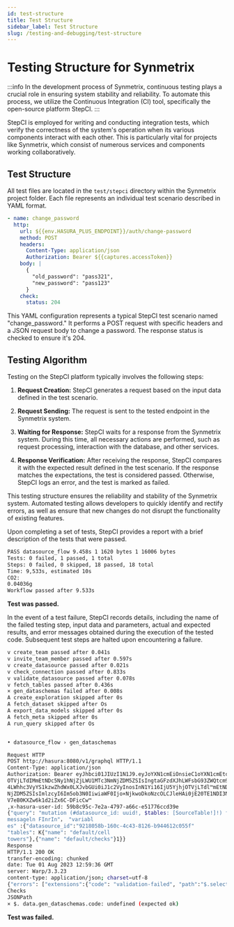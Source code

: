 ```yaml
---
id: test-structure
title: Test Structure
sidebar_label: Test Structure
slug: /testing-and-debugging/test-structure
---
```


# Testing Structure for Synmetrix

:::info
In the development process of Synmetrix, continuous testing plays a crucial role in ensuring system stability and reliability. To automate this process, we utilize the Continuous Integration (CI) tool, specifically the open-source platform StepCI.
:::

StepCI is employed for writing and conducting integration tests, which verify the correctness of the system's operation when its various components interact with each other. This is particularly vital for projects like Synmetrix, which consist of numerous services and components working collaboratively.

## Test Structure

All test files are located in the `test/stepci` directory within the Synmetrix project folder. Each file represents an individual test scenario described in YAML format.


```yaml
- name: change_password
  http:
    url: ${{env.HASURA_PLUS_ENDPOINT}}/auth/change-password
    method: POST
    headers:
      Content-Type: application/json
      Authorization: Bearer ${{captures.accessToken}}
    body: |
      {
        "old_password": "pass321",
        "new_password": "pass123"
      }
    check:
      status: 204
```

This YAML configuration represents a typical StepCI test scenario named "change_password." It performs a POST request with specific headers and a JSON request body to change a password. The response status is checked to ensure it's 204.

## Testing Algorithm

Testing on the StepCI platform typically involves the following steps:

1. **Request Creation:** StepCI generates a request based on the input data defined in the test scenario.

2. **Request Sending:** The request is sent to the tested endpoint in the Synmetrix system.

3. **Waiting for Response:** StepCI waits for a response from the Synmetrix system. During this time, all necessary actions are performed, such as request processing, interaction with the database, and other services.

4. **Response Verification:** After receiving the response, StepCI compares it with the expected result defined in the test scenario. If the response matches the expectations, the test is considered passed. Otherwise, StepCI logs an error, and the test is marked as failed.

This testing structure ensures the reliability and stability of the Synmetrix system. Automated testing allows developers to quickly identify and rectify errors, as well as ensure that new changes do not disrupt the functionality of existing features.

Upon completing a set of tests, StepCI provides a report with a brief description of the tests that were passed.


```bash
PASS datasource_flow 9.458s 1 1620 bytes 1 16006 bytes
Tests: 0 failed, 1 passed, 1 total
Steps: 0 failed, 0 skipped, 18 passed, 18 total
Time: 9,533s, estimated 10s
CO2:
0.04036g
Workflow passed after 9.533s
```
**Test was passed.** 

In the event of a test failure, StepCI records details, including the name of the failed testing step, input data and parameters, actual and expected results, and error messages obtained during the execution of the tested code. Subsequent test steps are halted upon encountering a failure.

```bash
v create_team passed after 0.041s
v invite_team_member passed after 0.597s 
v create_datasource passed after 0.021s 
v check_connection passed after 0.833s 
v validate_datasource passed after 0.078s 
v fetch_tables passed after 0.436s 
× gen_dataschemas failed after 0.008s 
A create_exploration skipped after 0s 
A fetch_dataset skipped after Os 
A export_data_models skipped after 0s 
A fetch_meta skipped after 0s 
A run_query skipped after Os


• datasource_flow › gen_dataschemas

Request HTTP
POST http://hasura:8080/v1/graphql HTTP/1.1
Content-Type: application/json
Authorization: Bearer eyJhbci01JIUzI1N1J9.eyJoYXN1cmEiOnsieC1oYXN1cmEtdXNlci1pZCI6IjU5Yjhj
OTVjLTdIMmEtNDc5Ny1hNjZjLWU1MTc3NmNjZDM5ZSIsIngtaGFzdXJhLWFsbG93ZWQtcm9sZXMi0\sidXNlciJdLCJ
4LWhhc3VyYS1kzwZhdWx0LXJvbGUi0iJ1c2VyInosInN1Yi16IjU5YjhjOTVjLTdl™mEtNDc5Ny1hNjZjLWU1MTc3Nm
NjZDM5ZSIsImlzcyI6Im5ob3N0IiwiaWF0Ijo×NjkwoDkoNzcOLCJleHAi0jE20TE1NDI3NzR9.DTtp9T†jNg6ABm1v
V7eB0KXZw6k1d2iZx6C-DFicCw™
,x-hasura-user-id: 59b8c95c-7e2a-4797-a66c-e51776ccd39e
{"query": "mutation (#datasource_id: uuid!, $tables: [SourceTable!]!) f\n gen_dataschemas (d atasource_id: $datasource_id, tables: $tables) f\n code\n
messageln FInrIn"， "variabl
es" :{"datasource_id":"9218058b-160c-4c43-8126-b944612c055f"
"tables": K{"name": "default/cell
towers"},{"name": "default/checks"}1}}
Response
HTTP/1.1 200 OK
transfer-encoding: chunked
date: Tue 01 Aug 2023 12:59:36 GMT
server: Warp/3.3.23
content-type: application/json; charset=utf-8
{"errors": ["extensions":{"code": "validation-failed", "path":"$.selectionSet. gen_dataschemas args.branch_id"}, "message":"missing required field 'branch_id'"}1}
Checks
JSONPath
× $. data.gen_dataschemas.code: undefined (expected ok)
```
**Test was failed.**